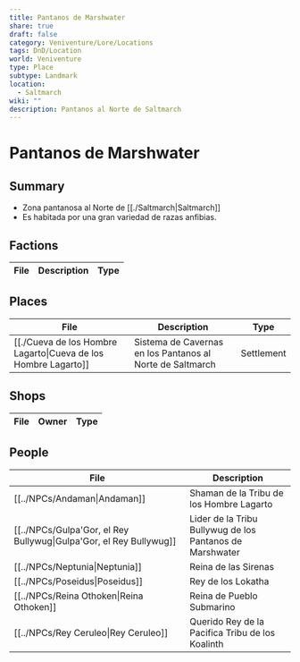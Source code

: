 ```yaml
---
title: Pantanos de Marshwater
share: true
draft: false
category: Veniventure/Lore/Locations
tags: DnD/Location
world: Veniventure
type: Place
subtype: Landmark
location:
  - Saltmarch
wiki: ""
description: Pantanos al Norte de Saltmarch
---
```


# Pantanos de Marshwater

## Summary

- Zona pantanosa al Norte de [[./Saltmarch|Saltmarch]]
- Es habitada por una gran variedad de razas anfibias.

## Factions


| File | Description | Type |
| ---- | ----------- | ---- |

## Places

| File                                                                                               | Description                                               | Type       |
| -------------------------------------------------------------------------------------------------- | --------------------------------------------------------- | ---------- |
| [[./Cueva de los Hombre Lagarto\|Cueva de los Hombre Lagarto]] | Sistema de Cavernas en los Pantanos al Norte de Saltmarch | Settlement |


## Shops

| File | Owner | Type |
| ---- | ----- | ---- |


## People

| File                                                                                        | Description                                              |
| ------------------------------------------------------------------------------------------- | -------------------------------------------------------- |
| [[../NPCs/Andaman\|Andaman]]                                       | Shaman de la Tribu de los Hombre Lagarto                 |
| [[../NPCs/Gulpa'Gor, el Rey Bullywug\|Gulpa'Gor, el Rey Bullywug]] | Lider de la Tribu Bullywug de los Pantanos de Marshwater |
| [[../NPCs/Neptunia\|Neptunia]]                                     | Reina de las Sirenas                                     |
| [[../NPCs/Poseidus\|Poseidus]]                                     | Rey de los Lokatha                                       |
| [[../NPCs/Reina Othoken\|Reina Othoken]]                           | Reina de Pueblo Submarino                                |
| [[../NPCs/Rey Ceruleo\|Rey Ceruleo]]                               | Querido Rey de la Pacifica Tribu de los Koalinth         |
